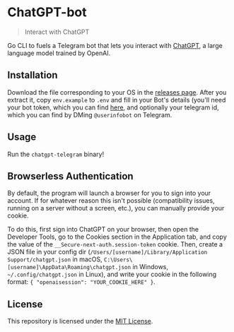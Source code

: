 # ChatGPT-bot

> Interact with ChatGPT

Go CLI to fuels a Telegram bot that lets you interact with [ChatGPT](https://openai.com/blog/chatgpt/), a large language model trained by OpenAI.

## Installation

Download the file corresponding to your OS in the [releases page](https://github.com/m1guelpf/chatgpt-telegram/releases/latest). After you extract it, copy `env.example` to `.env` and fill in your Bot's details (you'll need your bot token, which you can find [here](https://core.telegram.org/bots/tutorial#obtain-your-bot-token), and optionally your telegram id, which you can find by DMing `@userinfobot` on Telegram.

## Usage

Run the `chatgpt-telegram` binary!

## Browserless Authentication

By default, the program will launch a browser for you to sign into your account. If for whatever reason this isn't possible (compatibility issues, running on a server without a screen, etc.), you can manually provide your cookie.

To do this, first sign into ChatGPT on your browser, then open the Developer Tools, go to the Cookies section in the Application tab, and copy the value of the `__Secure-next-auth.session-token` cookie. Then, create a JSON file in your config dir (`/Users/[username]/Library/Application Support/chatgpt.json` in macOS, `C:\Users\[username]\AppData\Roaming\chatgpt.json` in Windows, `~/.config/chatgpt.json` in Linux), and write your cookie in the following format: `{ "openaisession": "YOUR_COOKIE_HERE" }`.

## License

This repository is licensed under the [MIT License](LICENSE).
